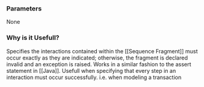 ### Parameters
None

### Why is it Usefull?
Specifies the interactions contained within the [[Sequence Fragment]] must occur exactly as they are indicated; otherwise, the fragment is declared invalid and an exception is raised. Works in a similar fashion to the assert statement in [[Java]]. Usefull when specifying that every step in an interaction must occur successfully. i.e. when modeling a transaction

